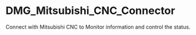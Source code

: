# DMG_Mitsubishi_CNC_Connector
Connect with Mitsubishi CNC to Monitor information and control the status.
